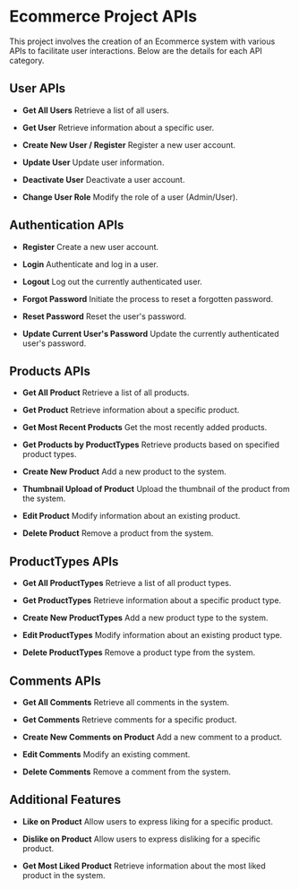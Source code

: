# Ecommerce Project APIs

This project involves the creation of an Ecommerce system with various APIs to facilitate user interactions. Below are the details for each API category.

## User APIs

- **Get All Users**
  Retrieve a list of all users.

- **Get User**
  Retrieve information about a specific user.

- **Create New User / Register**
  Register a new user account.

- **Update User**
  Update user information.

- **Deactivate User**
  Deactivate a user account.

- **Change User Role**
  Modify the role of a user (Admin/User).

## Authentication APIs

- **Register**
  Create a new user account.

- **Login**
  Authenticate and log in a user.

- **Logout**
  Log out the currently authenticated user.

- **Forgot Password**
  Initiate the process to reset a forgotten password.

- **Reset Password**
  Reset the user's password.

- **Update Current User's Password**
  Update the currently authenticated user's password.

## Products APIs

- **Get All Product**
  Retrieve a list of all products.

- **Get Product**
  Retrieve information about a specific product.

- **Get Most Recent Products**
  Get the most recently added products.

- **Get Products by ProductTypes**
  Retrieve products based on specified product types.

- **Create New Product**
  Add a new product to the system.

- **Thumbnail Upload of Product**
  Upload the thumbnail of the product from the system.
  
- **Edit Product**
  Modify information about an existing product.

- **Delete Product**
  Remove a product from the system.

## ProductTypes APIs

- **Get All ProductTypes**
  Retrieve a list of all product types.

- **Get ProductTypes**
  Retrieve information about a specific product type.

- **Create New ProductTypes**
  Add a new product type to the system.

- **Edit ProductTypes**
  Modify information about an existing product type.

- **Delete ProductTypes**
  Remove a product type from the system.

## Comments APIs

- **Get All Comments**
  Retrieve all comments in the system.

- **Get Comments**
  Retrieve comments for a specific product.

- **Create New Comments on Product**
  Add a new comment to a product.

- **Edit Comments**
  Modify an existing comment.

- **Delete Comments**
  Remove a comment from the system.

## Additional Features

- **Like on Product**
  Allow users to express liking for a specific product.

- **Dislike on Product**
  Allow users to express disliking for a specific product.

- **Get Most Liked Product**
  Retrieve information about the most liked product in the system.
